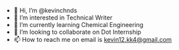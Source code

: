- 👋 Hi, I’m @kevinchnds
- 👀 I’m interested in Technical Writer
- 🌱 I’m currently learning Chemical Engineering 
- 💞️ I’m looking to collaborate on Dot Internship
- 📫 How to reach me on email is kevin12.kk4@gmail.com

<!---
kevinchnds/kevinchnds is a ✨ special ✨ repository because its `README.md` (this file) appears on your GitHub profile.
You can click the Preview link to take a look at your changes.
--->
